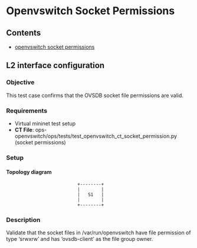 Openvswitch Socket Permissions
==============================


## Contents
- [openvswitch socket permissions](#openvswitch-socket-permissions)

##  L2 interface configuration
### Objective
This test case confirms that the OVSDB socket file permissions are valid.
### Requirements
- Virtual mininet test setup
- **CT File**:  ops-openvswitch/ops/tests/test_openvswitch_ct_socket_permission.py (socket permissions)

### Setup
#### Topology diagram
```ditaa
                           +--------+
                           |        |
                           |   S1   |
                           |        |
                           +--------+
```

### Description
Validate that the socket files in /var/run/openvswitch have file permission of type ‘srwxrw’ and has ‘ovsdb-client’ as the file group owner.
